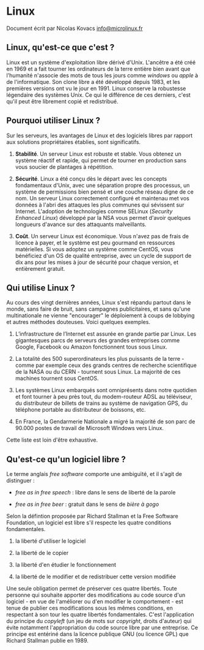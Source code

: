 Linux 
=====

Document écrit par Nicolas Kovacs <info@microlinux.fr>


Linux, qu'est-ce que c'est ?
----------------------------

Linux est un système d'exploitation libre dérivé d'Unix. L'ancêtre a été créé
en 1969 et a fait tourner les ordinateurs de la terre entière bien avant que
l'humanité n'associe des mots de tous les jours comme *windows* ou *apple* à de
l'informatique. Son clone libre a été développé depuis 1983, et les premières
versions ont vu le jour en 1991. Linux conserve la robustesse légendaire des
systèmes Unix. Ce qui le différence de ces derniers, c'est qu'il peut être
librement copié et redistribué.


Pourquoi utiliser Linux ?
-------------------------

Sur les serveurs, les avantages de Linux et des logiciels libres par rapport
aux solutions propriétaires établies, sont significatifs.

1. **Stabilité**. Un serveur Linux est robuste et stable. Vous obtenez un
système réactif et rapide, qui permet de tourner en production sans vous
soucier de plantages à répétition.

2. **Sécurité**. Linux a été conçu dès le départ avec les concepts fondamentaux
d'Unix, avec une séparation propre des processus, un système de permissions
bien pensé et une couche réseau digne de ce nom. Un serveur Linux correctement
configuré et maintenau met vos données à l'abri des attaques les plus communes
qui sévissent sur Internet. L'adoption de technologies comme SELinux (*Security
Enhanced Linux*) développé par la NSA vous permet d'avoir quelques longueurs
d'avance sur des attaquants malveillants. 

3. **Coût**. Un serveur Linux est économique. Vous n'avez pas de frais de
licence à payer, et le système est peu gourmand en ressources matérielles. Si
vous adoptez un système comme CentOS, vous bénéficiez d'un OS de qualité
entreprise, avec un cycle de support de dix ans pour les mises à jour de
sécurité pour chaque version, et entièrement gratuit. 


Qui utilise Linux ?
-------------------

Au cours des vingt dernières années, Linux s'est répandu partout dans le monde,
sans faire de bruit, sans campagnes publicitaires, et sans qu'une
multinationale ne vienne "encourager" le déploiement à coups de lobbying et
autres méthodes douteuses. Voici quelques exemples.

1. L’infrastructure de l’Internet est assurée en grande partie par Linux.  Les
gigantesques parcs de serveurs des grandes entreprises comme Google, Facebook
ou Amazon fonctionnent tous sous Linux.

2. La totalité des 500 superordinateurs les plus puissants de la terre - comme
par exemple ceux des grands centres de recherche scientifique de la NASA ou du
CERN - tournent sous Linux. La majorité de ces machines tournent sous CentOS.

3. Les systèmes Linux embarqués sont omniprésents dans notre quotidien et font
tourner à peu près tout, du modem-routeur ADSL au téléviseur, du distributeur
de billets de trains au système de navigation GPS, du téléphone portable au
distributeur de boissons, etc.

4. En France, la Gendarmerie Nationale a migré la majorité de son parc de
90.000 postes de travail de Microsoft Windows vers Linux.

Cette liste est loin d'être exhaustive.
    

Qu'est-ce qu'un logiciel libre ?
--------------------------------

Le terme anglais *free software* comporte une ambiguïté, et il s'agit de
distinguer :

* *free as in free speech* : libre dans le sens de liberté de la parole

* *free as in free beer* : gratuit dans le sens de *bière à gogo*

Selon la défintion proposée par Richard Stallman et la Free Software
Foundation, un logiciel est libre s'il respecte les quatre conditions
fondamentales.

1. la liberté d'utiliser le logiciel

2. la liberté de le copier

3. la liberté d'en étudier le fonctionnement

4. la liberté de le modifier et de redistribuer cette version modifiée

Une seule obligation permet de préserver ces quatre libertés. Toute personne
qui souhaite apporter des modifications au code source d'un logiciel - en vue
de l'améliorer ou d'en modifier le comportement - est tenue de publier ces
modifications sous les mêmes conditions, en respectant à son tour les quatre
libertés fondamentales. C'est l'application du principe du *copyleft* (un jeu
de mots sur *copyright*, droits d'auteur) qui évite notamment l'appropriation
du code source libre par une entreprise. Ce principe est entériné dans la
licence publique GNU (ou licence GPL) que Richard Stallman publie en 1989.

